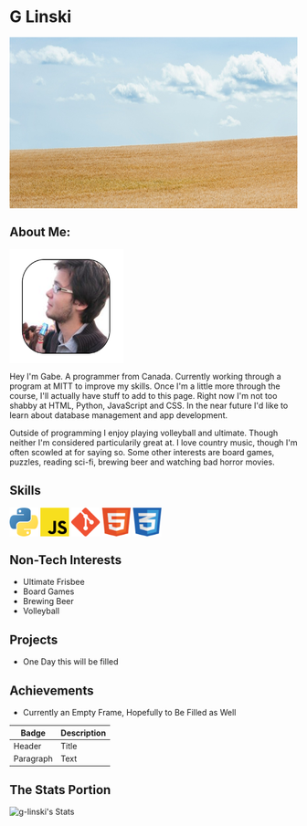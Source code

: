# G Linski
  <img align="center" src="./assets/img/bannerWheat.jpg" width="100%" height="300"/>

## About Me:
  <img align="center" src="./assets/img/myPic.png" width="200" height="200"/>
  <p>
  Hey I'm Gabe. A programmer from Canada. Currently working through a program 
  at MITT to improve my skills.
  Once I'm a little more through the course, I'll actually have stuff to add 
  to this page.
  Right now I'm not too shabby at HTML, Python, JavaScript and CSS.
  In the near future I'd like to learn about database management and 
  app development.
  </p>
  <p>
  Outside of programming I enjoy playing volleyball and ultimate. 
  Though neither I'm considered particularily great at.
  I love country music, though I'm often scowled at for saying so. 
  Some other interests are board games, 
  puzzles, reading sci-fi, brewing beer and watching bad horror movies.
  </p>

## Skills
<div style position='flex'>
  <img align="center" src="./assets/img/python-icon.png" width="50" height="50"/>
  <img align="center" src="./assets/img/js-icon.png" width="50" height="50"/>
  <img align="center" src="./assets/img/git-icon.png" width="50" height="50"/>
  <img align="center" src="./assets/img/html-icon.png" width="50" height="50"/>
  <img align="center" src="./assets/img/css-blue-icon.png" width="50" height="50"/>
<div>

## Non-Tech Interests
  - Ultimate Frisbee
  - Board Games
  - Brewing Beer
  - Volleyball

## Projects
  - One Day this will be filled

## Achievements
  - Currently an Empty Frame, Hopefully to Be Filled as Well

  | Badge | Description |
  | ----------- | ----------- |
  | Header | Title |
  | Paragraph | Text |

## The Stats Portion
  ![g-linski's Stats](https://github-readme-stats.vercel.app/api?username=g-linski&theme=vue&show_icons=true&hide_border=true&count_private=true)




